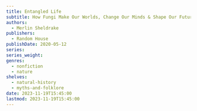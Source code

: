 ```yaml
---
title: Entangled Life
subtitle: How Fungi Make Our Worlds, Change Our Minds & Shape Our Futures
authors:
  - Merlin Sheldrake
publishers:
  - Random House
publishDate: 2020-05-12
series: 
series_weight: 
genres:
  - nonfiction
  - nature
shelves:
  - natural-history
  - myths-and-folklore
date: 2023-11-19T15:45:00
lastmod: 2023-11-19T15:45:00
---
```

